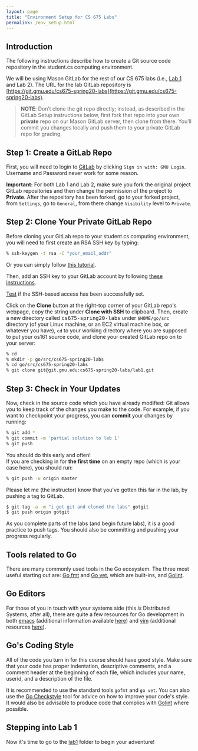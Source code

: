 ```yaml
---
layout: page
title: "Environment Setup for CS 675 Labs"
permalink: /env_setup.html
---
```


## Introduction

The following instructions describe how to create a Git source code
repository in the student.cs computing environment.

We will be using Mason GitLab for the rest of our CS 675 labs (i.e., [Lab 1](https://git.gmu.edu/cs675-spring20-labs/lab1) and Lab 2). 
The URL for the lab GitLab repository is [https://git.gmu.edu/cs675-spring20-labs](https://git.gmu.edu/cs675-spring20-labs). 

> **NOTE**: Don’t clone the git repo directly; instead, as described
in the GitLab Setup instructions below, first fork that repo into your own
**private** repo on our Mason GitLab server, then clone from there.
You’ll commit you changes locally and push them to your private
GitLab repo for grading.

## Step 1: Create a GitLab Repo

First, you will need to login to <a
href="https://git.gmu.edu/users/sign_in">GitLab</a> by clicking
`Sign in with: GMU Login`. Username and Password never work
for some reason.

**Important:**
For both Lab 1 and Lab 2, make sure you fork
the original project GitLab repositories and then change the permission
of the project to **Private**.
After the repository has been forked, go to your forked project, from
`Settings`, go to `General`, from there change `Visibility` level to 
`Private`.


## Step 2: Clone Your Private GitLab Repo

Before cloning your GitLab repo to your student.cs computing environment,
you will need to first create an RSA SSH key by typing:

```bash
% ssh-keygen -t rsa -C "your_email_addr"
```

Or you can simply follow 
<a href="https://git.gmu.edu/help/ssh/README#generating-a-new-ssh-key-pair">this tutorial</a>.

Then, add an SSH key to your GitLab account by following 
<a href="https://git.gmu.edu/help/ssh/README#adding-an-ssh-key-to-your-gitlab-account">these instructions</a>.

<a href="https://git.gmu.edu/help/ssh/README#adding-an-ssh-key-to-your-gitlab-account">Test</a> if
the SSH-based access has been successfully set. 

Click on the **Clone** button at the right-top corner of your GitLab repo's webpage,
copy the string under **Clone with SSH** to clipboard.
Then, create a new directory called <tt>cs675-spring20-labs</tt> under `$HOME/go/src` directory
(of your Linux machine, or an EC2 virtual machine box, or whatever you have), 
`cd` to your working directory where you are supposed to put your os161 source code,
and clone your created GitLab repo on to your server:

```bash
% cd 
% mkdir -p go/src/cs675-spring20-labs
% cd go/src/cs675-spring20-labs 
% git clone git@git.gmu.edu:cs675-spring20-labs/lab1.git
```


## Step 3: Check in Your Updates

Now, check in the source code which you have already modified:
Git allows you to keep track of the changes you make to the code. For
example, if you want to checkpoint your progress, you can
**commit** your changes by running:


```bash
% git add *
% git commit -m 'partial solution to lab 1'
% git push  
```

You should do this early and often!  
If you are checking in for **the first time** on an empty repo (which is your case here),
you should run:

```bash
% git push -u origin master
```

Please let me (the instructor) know that you've gotten this far in the lab, by pushing a tag to GitLab.

```bash
$ git tag -a -m "i got git and cloned the labs" gotgit
$ git push origin gotgit
```

As you complete parts of the labs (and begin future labs), it is a
good practice to push tags. You should also be committing and pushing
your progress regularly.


## Tools related to Go

There are many commonly used tools in the Go ecosystem. The three most useful starting out are:
 <a href="https://golang.org/cmd/gofmt/">Go fmt</a> and <a
href="https://golang.org/cmd/vet/">Go vet</a>, which are built-ins,
and <a href="https://github.com/golang/lint">Golint</a>.

## Go Editors

For those of you in touch with your systems side (this *is*
Distributed Systems, after all), there are quite a few resources for
Go development in both <a
href="https://github.com/dominikh/go-mode.el">emacs</a> (additional information available 
<a href="http://dominik.honnef.co/posts/2013/03/emacs-go-1/">here</a>) and <a href="https://github.com/fatih/vim-go">vim</a> (additional resources 
<a href="http://farazdagi.com/blog/2015/vim-as-golang-ide/">here</a>).

## Go's Coding Style

All of the code you turn in for this course should have good style.
Make sure that your code has proper indentation, descriptive comments,
and a comment header at the beginning of each file, which includes
your name, userid, and a description of the file.

It is recommended to use the standard tools `gofmt` and `go vet`. 
You can also use the <a href="https://github.com/qiniu/checkstyle">Go Checkstyle</a> tool for
advice on how to improve your code's style. It would also be advisable to
produce code that complies with <a href="https://github.com/golang/lint">Golint</a> where possible. 


## Stepping into Lab 1

Now it's time to go to the [lab1](https://git.gmu.edu/cs675-spring20-labs/lab1) folder to begin your adventure!

